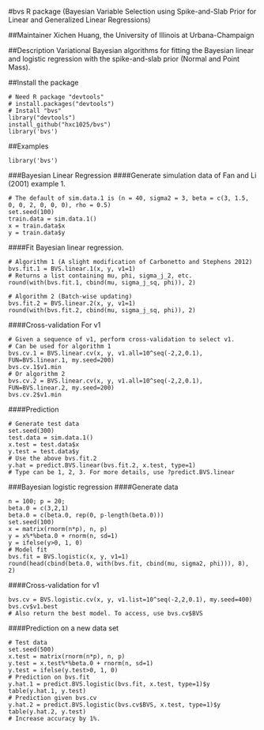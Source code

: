 #bvs
R package (Bayesian Variable Selection using Spike-and-Slab Prior for Linear and Generalized Linear Regressions)

##Maintainer
Xichen Huang, the University of Illinois at Urbana-Champaign

##Description
Variational Bayesian algorithms for fitting the Bayesian linear and logistic regression with the spike-and-slab prior (Normal and Point Mass).

##Install the package
```{r}
# Need R package "devtools"
# install.packages("devtools")
# Install "bvs"
library("devtools")
install_github("hxc1025/bvs")
library('bvs')
```

##Examples
```{r}
library('bvs')
```

###Bayesian Linear Regression
####Generate simulation data of Fan and Li (2001) example 1.
```{r}
# The default of sim.data.1 is (n = 40, sigma2 = 3, beta = c(3, 1.5, 0, 0, 2, 0, 0, 0), rho = 0.5)
set.seed(100)
train.data = sim.data.1()
x = train.data$x
y = train.data$y
```

####Fit Bayesian linear regression.
```{r}
# Algorithm 1 (A slight modification of Carbonetto and Stephens 2012)
bvs.fit.1 = BVS.linear.1(x, y, v1=1)
# Returns a list containing mu, phi, sigma_j_2, etc. 
round(with(bvs.fit.1, cbind(mu, sigma_j_sq, phi)), 2)

# Algorithm 2 (Batch-wise updating)
bvs.fit.2 = BVS.linear.2(x, y, v1=1)
round(with(bvs.fit.2, cbind(mu, sigma_j_sq, phi)), 2)
```

####Cross-validation For v1
```{r}
# Given a sequence of v1, perform cross-validation to select v1.
# Can be used for algorithm 1
bvs.cv.1 = BVS.linear.cv(x, y, v1.all=10^seq(-2,2,0.1), FUN=BVS.linear.1, my.seed=200)
bvs.cv.1$v1.min
# Or algorithm 2
bvs.cv.2 = BVS.linear.cv(x, y, v1.all=10^seq(-2,2,0.1), FUN=BVS.linear.2, my.seed=200)
bvs.cv.2$v1.min
```

####Prediction
```{r}
# Generate test data
set.seed(300)
test.data = sim.data.1()
x.test = test.data$x
y.test = test.data$y
# Use the above bvs.fit.2 
y.hat = predict.BVS.linear(bvs.fit.2, x.test, type=1)
# Type can be 1, 2, 3. For more details, use ?predict.BVS.linear
```

###Bayesian logistic regression
####Generate data
```{r}
n = 100; p = 20; 
beta.0 = c(3,2,1)
beta.0 = c(beta.0, rep(0, p-length(beta.0)))
set.seed(100)
x = matrix(rnorm(n*p), n, p)
y = x%*%beta.0 + rnorm(n, sd=1)
y = ifelse(y>0, 1, 0)
# Model fit
bvs.fit = BVS.logistic(x, y, v1=1)
round(head(cbind(beta.0, with(bvs.fit, cbind(mu, sigma2, phi))), 8), 2)
```

####Cross-validation for v1
```{r}
bvs.cv = BVS.logistic.cv(x, y, v1.list=10^seq(-2,2,0.1), my.seed=400)
bvs.cv$v1.best
# Also return the best model. To access, use bvs.cv$BVS
```

####Prediction on a new data set
```{r}
# Test data
set.seed(500)
x.test = matrix(rnorm(n*p), n, p)
y.test = x.test%*%beta.0 + rnorm(n, sd=1)
y.test = ifelse(y.test>0, 1, 0)
# Prediction on bvs.fit
y.hat.1 = predict.BVS.logistic(bvs.fit, x.test, type=1)$y
table(y.hat.1, y.test)
# Prediction given bvs.cv
y.hat.2 = predict.BVS.logistic(bvs.cv$BVS, x.test, type=1)$y
table(y.hat.2, y.test)
# Increase accuracy by 1%. 
```
